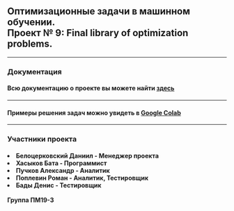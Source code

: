 <html>
	<body>
		<h2>Оптимизационные задачи в машинном обучении. <br> Проект № 9: Final library of optimization problems.</h2>
		<hr>
		<h3>Документация</h3>
		<h4>Всю документацию о проекте вы можете найти <a href = "documentation.pdf">здесь</a></h4>
		<hr>
		<h4>Примеры решения задач можно увидеть в <a href="https://colab.research.google.com/drive/1Jh_mwS2dF3HvwdRFIzZRMcY3_pU8OFlV?usp=sharing">Google Colab</a> </h4>
		<hr>
		<h3>Участники проекта</h3>
		<h4>
		<li>Белоцерковский Даниил - Менеджер проектa</li>
		<li>Хасыков Бата - Программист</li>
		<li>Пучков Александр - Аналитик</li>
		<li>Поплевин Роман - Аналитик, Тестировщик</li>
		<li>Бады Денис - Тестировщик</li>
		<br>
		Группа ПМ19-3
		</h4>
  </body>

</html>
